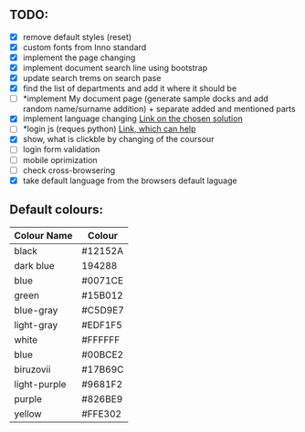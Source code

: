 ## TODO:

- [x] remove default styles (reset)
- [x] custom fonts from Inno standard
- [x] implement the page changing
- [x] implement document search line using bootstrap
- [x] update search trems on search pase
- [x] find the list of departments and add it where it should be
- [ ] *implement My document page (generate sample docks and add random name/surname addition) + separate added and mentioned parts 
- [x] implement language changing [Link on the chosen solution](https://stackoverflow.com/questions/46008760/how-to-build-multiple-language-website-using-pure-html-js-jquery)
- [ ] *login js (reques python) [Link, which can help](https://stackoverflow.com/questions/5448545/how-to-retrieve-get-parameters-from-javascript/)
- [x] show, what is clickble by changing of the coursour
- [ ] login form validation
- [ ] mobile oprimization
- [ ] check cross-browsering
- [x] take default language from the browsers default laguage

## Default colours:

|Colour Name| Colour|
|-----------|-------|
|black| #12152A|
|dark blue| 194288|
|blue| #0071CE|
|green|#15B012|
|blue-gray|#C5D9E7|
|light-gray|#EDF1F5|
|white|#FFFFFF|
|blue|#00BCE2|
|biruzovii|#17B69C|
|light-purple|#9681F2|
|purple|#826BE9|
|yellow|#FFE302|
